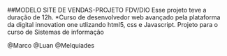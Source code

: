 ##MODELO SITE DE VENDAS-PROJETO FDV/DIO
Esse projeto teve a duração de 12h. 
*Curso de desenvolvedor web avançado pela plataforma da digital innovation one utlizando html5, css e Javascript.
Projeto para o curso de Sistemas de informação

@Marco
@Luan
@Melquiades

